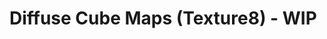 ---
---
# Diffuse Cube Maps (Texture8) - WIP

<style>
    #imgCanvas {
        width: 100%;
    }
</style>

<div class="container">
    <div class="row">
        <div class="col-md-5 my-auto">
            <canvas id="imgCanvas"></canvas>
        </div>
    </div>
</div>

<script type="module">
    import { DifCubeDemo } from "./assets/javascript/difcube.js";

    const imgCanvas = document.getElementById("imgCanvas");
    const demo = new DifCubeDemo(window, imgCanvas,
        "{{ "/assets/images/dif_cube/" | relative_url }}");
</script>